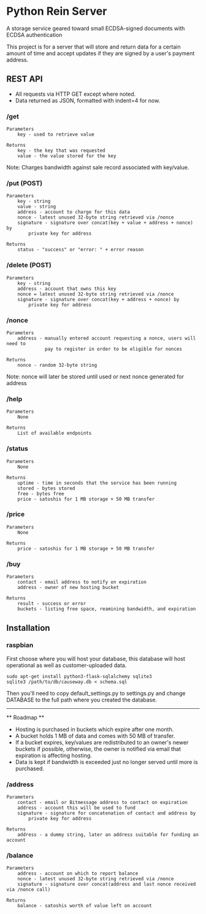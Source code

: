 # Python Rein Server 
 
A storage service geared toward small ECDSA-signed documents with ECDSA authentication

This project is for a server that will store and return data for a certain amount of time and accept updates if they are signed by a user's payment address.

## REST API

* All requests via HTTP GET except where noted.
* Data returned as JSON, formatted with indent=4 for now.

### /get
    Parameters
        key - used to retrieve value
        
    Returns
        key - the key that was requested
        value - the value stored for the key

Note: Charges bandwidth against sale record associated with key/value.

### /put (POST)
    Parameters
        key - string
        value - string
        address - account to charge for this data
        nonce - latest unused 32-byte string retrieved via /nonce
        signature - signature over concat(key + value + address + nonce) by 
            private key for address

    Returns
        status - "success" or "error: " + error reason

### /delete (POST)
    Parameters
        key - string
        address - account that owns this key
        nonce = latest unused 32-byte string retrieved via /nonce
        signature - signature over concat(key + address + nonce) by 
            private key for address

### /nonce
    Parameters
        address - manually entered account requesting a nonce, users will need to 
                  pay to register in order to be eligible for nonces
        
    Returns
        nonce - random 32-byte string
        
Note: nonce will later be stored until used or next nonce generated for address

### /help
    Parameters
        None

    Returns
        List of available endpoints

### /status
    Parameters
        None

    Returns
        uptime - time in seconds that the service has been running
        stored - bytes stored
        free - bytes free
        price - satoshis for 1 MB storage + 50 MB transfer

### /price
    Parameters
        None
        
    Returns
        price - satoshis for 1 MB storage + 50 MB transfer

### /buy
    Parameters
        contact - email address to notify on expiration
        address - owner of new hosting bucket

    Returns
        result - success or error
        buckets - listing free space, reamining bandwidth, and expiration


## Installation

### raspbian

First choose where you will host your database, this database will host operational as well as customer-uploaded data.

    sudo apt-get install python3-flask-sqlalchemy sqlite3
    sqlite3 /path/to/db/causeway.db < schema.sql

Then you'll need to copy default\_settings.py to settings.py and change DATABASE to the full path where you created the database.

***
** Roadmap **

* Hosting is purchased in buckets which expire after one month.
* A bucket holds 1 MB of data and comes with 50 MB of transfer.
* If a bucket expires, key/values are redistributed to an owner's newer buckets if possible,
  otherwise, the owner is notified via email that expiration is affecting hosting.
* Data is kept if bandwidth is exceeded just no longer served until more is purchased.

### /address
    Parameters
        contact - email or Bitmessage address to contact on expiration
        address - account this will be used to fund
        signature - signature for concatenation of contact and address by
            private key for address
        
    Returns
        address - a dummy string, later an address suitable for funding an account

### /balance
    Parameters
        address - account on which to report balance
        nonce - latest unused 32-byte string retrieved via /nonce
        signature - signature over concat(address and last nonce received via /nonce call)
        
    Returns
        balance - satoshis worth of value left on account

